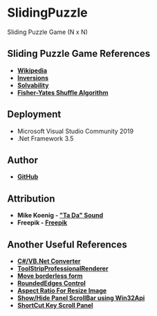 # SlidingPuzzle
Sliding Puzzle Game (N x N) 

## Sliding Puzzle Game References
* **[Wikipedia](https://en.wikipedia.org/wiki/Sliding_puzzle)**
* **[Inversions](https://stackoverflow.com/a/36550736/5500464)**
* **[Solvability](https://www.cs.bham.ac.uk/~mdr/teaching/modules04/java2/TilesSolvability.html)**
* **[Fisher-Yates Shuffle Algorithm](https://en.wikipedia.org/wiki/Fisher%E2%80%93Yates_shuffle)**

## Deployment
* Microsoft Visual Studio Community 2019
* .Net Framework 3.5

## Author
* **[GitHub](https://github.com/MbahAgis/)**

## Attribution
* **Mike Koenig - ["Ta Da" Sound](http://soundbible.com/1003-Ta-Da.html)**
* **Freepik - [Freepik](http://freepik.com)**

## Another Useful References
* **[C#/VB.Net Converter](https://codeconverter.icsharpcode.net/)**
* **[ToolStripProfessionalRenderer](https://docs.microsoft.com/en-us/dotnet/api/system.windows.forms.toolstripprofessionalrenderer?view=netframework-3.5)**
* **[Move borderless form](https://www.codeproject.com/Articles/349883/Making-a-Borderless-Form-Movable)**
* **[RoundedEdges Control](https://www.pinvoke.net/default.aspx/gdi32.CreateRoundRectRgn)**
* **[Aspect Ratio For Resize Image](https://eikhart.com/blog/aspect-ratio-calculator)**
* **[Show/Hide Panel ScrollBar using Win32Api](https://stackoverflow.com/questions/5489273/how-do-i-disable-the-horizontal-scrollbar-in-a-panel)**
* **[ShortCut Key Scroll Panel](https://stackoverflow.com/questions/7828121/shift-mouse-wheel-horizontal-scrolling?lq=1)**
